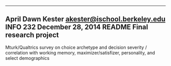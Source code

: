 ---------------------------------------------------------
April Dawn Kester
akester@ischool.berkeley.edu
INFO 232
December 28, 2014
README
Final research project
---------------------------------------------------------


Mturk/Qualtrics survey on choice archetype and decision severity / correlation with working memory, maximizer/satisfizer, personality, and select demographics
